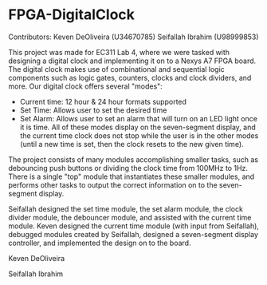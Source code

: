 # FPGA-DigitalClock

Contributors:
Keven DeOliveira (U34670785)
Seifallah Ibrahim (U98999853)

This project was made for EC311 Lab 4, where we were tasked with designing a digital clock and implementing it on to a Nexys A7 FPGA board.
The digital clock makes use of combinational and sequential logic components such as logic gates, counters, clocks and clock dividers, and more.
Our digital clock offers several "modes":
  - Current time: 12 hour & 24 hour formats supported
  - Set Time: Allows user to set the desired time
  - Set Alarm: Allows user to set an alarm that will turn on an LED light once it is time.
All of these modes display on the seven-segment display, and the current time clock does not stop while the user is in the other modes (until a new
time is set, then the clock resets to the new given time).

The project consists of many modules accomplishing smaller tasks, such as debouncing push buttons or dividing the clock time from 100MHz to 1Hz.
There is a single "top" module that instantiates these smaller modules, and performs other tasks to output the correct information on to the
seven-segment display.

Seifallah designed the set time module, the set alarm module, the clock divider module, the debouncer module, and assisted with the current time module.
Keven designed the current time module (with input from Seifallah), debugged modules created by Seifallah, designed a seven-segment display controller,
and implemented the design on to the board.

Keven DeOliveira

Seifallah Ibrahim

